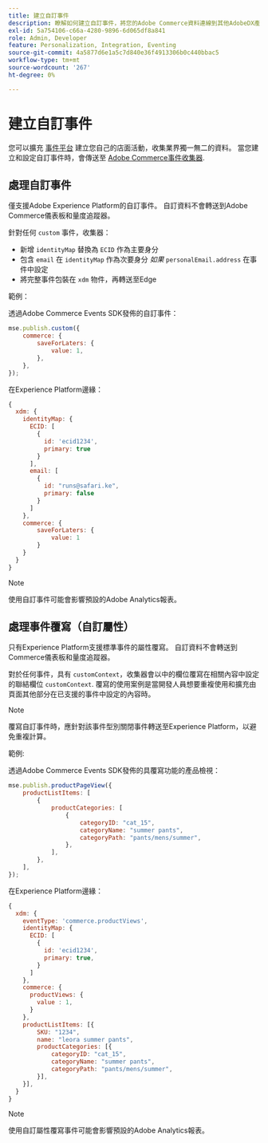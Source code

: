 ```yaml
---
title: 建立自訂事件
description: 瞭解如何建立自訂事件，將您的Adobe Commerce資料連線到其他AdobeDX產品。
exl-id: 5a754106-c66a-4280-9896-6d065df8a841
role: Admin, Developer
feature: Personalization, Integration, Eventing
source-git-commit: 4a5877d6e1a5c7d840e36f4913306b0c440bbac5
workflow-type: tm+mt
source-wordcount: '267'
ht-degree: 0%

---
```


# 建立自訂事件

您可以擴充 [事件平台](events.md) 建立您自己的店面活動，收集業界獨一無二的資料。 當您建立和設定自訂事件時，會傳送至 [Adobe Commerce事件收集器](https://github.com/adobe/commerce-events/tree/main/packages/storefront-events-collector).

## 處理自訂事件

僅支援Adobe Experience Platform的自訂事件。 自訂資料不會轉送到Adobe Commerce儀表板和量度追蹤器。

針對任何 `custom` 事件，收集器：

- 新增 `identityMap` 替換為 `ECID` 作為主要身分
- 包含 `email` 在 `identityMap` 作為次要身分 _如果_ `personalEmail.address` 在事件中設定
- 將完整事件包裝在 `xdm` 物件，再轉送至Edge

範例：

透過Adobe Commerce Events SDK發佈的自訂事件：

```javascript
mse.publish.custom({
    commerce: {
        saveForLaters: {
            value: 1,
        },
    },
});
```

在Experience Platform邊緣：

```javascript
{
  xdm: {
    identityMap: {
      ECID: [
        {
          id: 'ecid1234',
          primary: true
        }
      ],
      email: [
        {
          id: "runs@safari.ke",
          primary: false
        }
      ]
    },
    commerce: {
        saveForLaters: {
            value: 1
        }
    }
  }
}
```

>[!NOTE]
>
> 使用自訂事件可能會影響預設的Adobe Analytics報表。

## 處理事件覆寫（自訂屬性）

只有Experience Platform支援標準事件的屬性覆寫。 自訂資料不會轉送到Commerce儀表板和量度追蹤器。

對於任何事件，具有 `customContext`，收集器會以中的欄位覆寫在相關內容中設定的聯結欄位 `customContext`. 覆寫的使用案例是當開發人員想要重複使用和擴充由頁面其他部分在已支援的事件中設定的內容時。

>[!NOTE]
>
>覆寫自訂事件時，應針對該事件型別關閉事件轉送至Experience Platform，以避免重複計算。

範例:

透過Adobe Commerce Events SDK發佈的具覆寫功能的產品檢視：

```javascript
mse.publish.productPageView({
    productListItems: [
        {
            productCategories: [
                {
                    categoryID: "cat_15",
                    categoryName: "summer pants",
                    categoryPath: "pants/mens/summer",
                },
            ],
        },
    ],
});
```

在Experience Platform邊緣：

```javascript
{
  xdm: {
    eventType: 'commerce.productViews',
    identityMap: {
      ECID: [
        {
          id: 'ecid1234',
          primary: true,
        }
      ]
    },
    commerce: {
      productViews: {
        value : 1,
      }
    },
    productListItems: [{
        SKU: "1234",
        name: "leora summer pants",
        productCategories: [{
            categoryID: "cat_15",
            categoryName: "summer pants",
            categoryPath: "pants/mens/summer",
        }],
    }],
  }
}
```

>[!NOTE]
>
> 使用自訂屬性覆寫事件可能會影響預設的Adobe Analytics報表。

